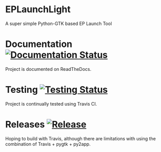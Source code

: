 # EPLaunchLight

A super simple Python-GTK based EP Launch Tool

# Documentation [![Documentation Status](https://readthedocs.org/projects/ep-launch-light/badge/?version=latest)](http://ep-launch-light.readthedocs.io/en/latest/?badge=latest)

Project is documented on ReadTheDocs. 

# Testing [![Testing Status](https://travis-ci.org/Myoldmopar/EPLaunchLight.svg?branch=master)](http://travis-ci.org/Myoldmopar/EPLaunchLight)

Project is continually tested using Travis CI.

# Releases [![Release](https://img.shields.io/badge/release-latest-green.svg)](https://github.com/Myoldmopar/EPLaunchLight/releases/latest)

Hoping to build with Travis, although there are limitations with using the combination of Travis + pygtk + py2app.
